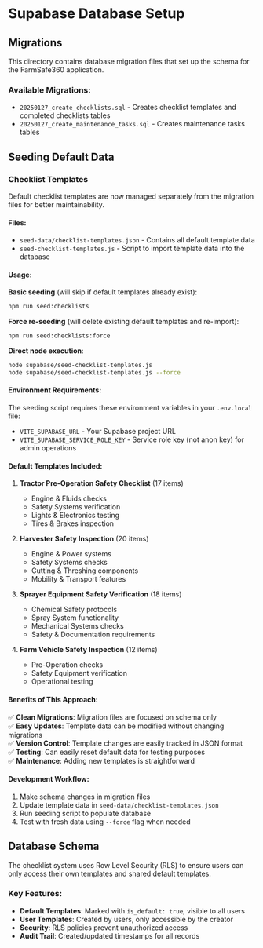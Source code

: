 # Supabase Database Setup

## Migrations

This directory contains database migration files that set up the schema for the FarmSafe360 application.

### Available Migrations:
- `20250127_create_checklists.sql` - Creates checklist templates and completed checklists tables
- `20250127_create_maintenance_tasks.sql` - Creates maintenance tasks tables

## Seeding Default Data

### Checklist Templates

Default checklist templates are now managed separately from the migration files for better maintainability.

#### Files:
- `seed-data/checklist-templates.json` - Contains all default template data
- `seed-checklist-templates.js` - Script to import template data into the database

#### Usage:

**Basic seeding** (will skip if default templates already exist):
```bash
npm run seed:checklists
```

**Force re-seeding** (will delete existing default templates and re-import):
```bash
npm run seed:checklists:force
```

**Direct node execution**:
```bash
node supabase/seed-checklist-templates.js
node supabase/seed-checklist-templates.js --force
```

#### Environment Requirements:

The seeding script requires these environment variables in your `.env.local` file:
- `VITE_SUPABASE_URL` - Your Supabase project URL
- `VITE_SUPABASE_SERVICE_ROLE_KEY` - Service role key (not anon key) for admin operations

#### Default Templates Included:

1. **Tractor Pre-Operation Safety Checklist** (17 items)
   - Engine & Fluids checks
   - Safety Systems verification
   - Lights & Electronics testing
   - Tires & Brakes inspection

2. **Harvester Safety Inspection** (20 items)
   - Engine & Power systems
   - Safety Systems checks
   - Cutting & Threshing components
   - Mobility & Transport features

3. **Sprayer Equipment Safety Verification** (18 items)
   - Chemical Safety protocols
   - Spray System functionality
   - Mechanical Systems checks
   - Safety & Documentation requirements

4. **Farm Vehicle Safety Inspection** (12 items)
   - Pre-Operation checks
   - Safety Equipment verification
   - Operational testing

#### Benefits of This Approach:

✅ **Clean Migrations**: Migration files are focused on schema only  
✅ **Easy Updates**: Template data can be modified without changing migrations  
✅ **Version Control**: Template changes are easily tracked in JSON format  
✅ **Testing**: Can easily reset default data for testing purposes  
✅ **Maintenance**: Adding new templates is straightforward  

#### Development Workflow:

1. Make schema changes in migration files
2. Update template data in `seed-data/checklist-templates.json`
3. Run seeding script to populate database
4. Test with fresh data using `--force` flag when needed

## Database Schema

The checklist system uses Row Level Security (RLS) to ensure users can only access their own templates and shared default templates.

### Key Features:
- **Default Templates**: Marked with `is_default: true`, visible to all users
- **User Templates**: Created by users, only accessible by the creator
- **Security**: RLS policies prevent unauthorized access
- **Audit Trail**: Created/updated timestamps for all records 